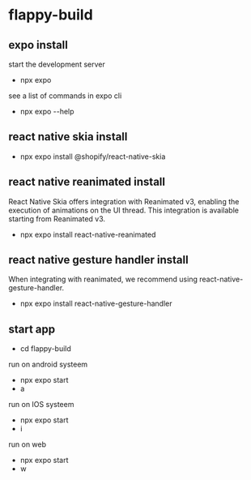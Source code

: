 # flappy-build

## expo install
 start the development server
 - npx expo

 see a list of commands in expo cli

 - npx expo --help

 ## react native skia install
- npx expo install @shopify/react-native-skia

## react native reanimated install
React Native Skia offers integration with Reanimated v3, enabling the execution of animations on the UI thread. This integration is available starting from Reanimated v3.
- npx expo install react-native-reanimated

## react native  gesture  handler install
When integrating with reanimated, we recommend using react-native-gesture-handler.
- npx expo install react-native-gesture-handler

## start app
- cd flappy-build

run on android systeem
- npx expo start 
- a

run on IOS systeem
- npx expo start 
- i

run on web
- npx expo start 
- w